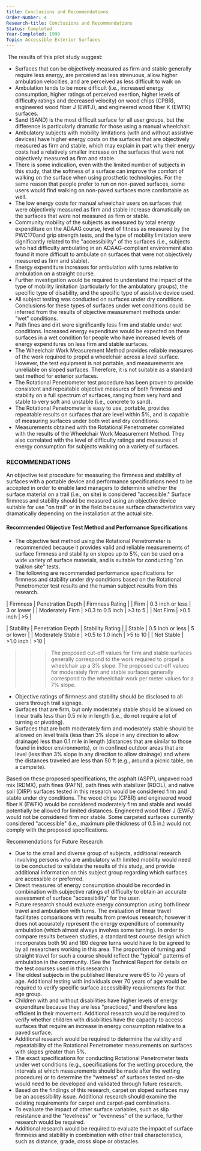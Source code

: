 ```yaml
---
title: Conclusions and Recommendations
Order-Number: 4
Research-title: Conclusions and Recommendations
Status: Completed
Year-Completed: 1999
Topic: Accessible Exterior Surfaces 
---
```


 The results of this pilot study suggest:

-   Surfaces that can be objectively measured as firm and stable generally require less energy, are perceived as less strenuous, allow higher ambulation velocities, and are perceived as less difficult to walk on
-   Ambulation tends to be more difficult (i.e., increased energy consumption, higher ratings of perceived exertion, higher levels of difficulty ratings and decreased velocity) on wood chips (CPBR), engineered wood fiber J (EWFJ), and engineered wood fiber K (EWFK) surfaces.
-   Sand (SAND) is the most difficult surface for all user groups, but the difference is particularly dramatic for those using a manual wheelchair.
-   Ambulatory subjects with mobility limitations (with and without assistive devices) have higher energy costs on the surfaces that are objectively measured as firm and stable, which may explain in part why their energy costs had a relatively smaller increase on the surfaces that were not objectively measured as firm and stable.
-   There is some indication, even with the limited number of subjects in this study, that the softness of a surface can improve the comfort of walking on the surface when using prosthetic technologies. For the same reason that people prefer to run on non-paved surfaces, some users would find walking on non-paved surfaces more comfortable as well.
-   The low energy costs for manual wheelchair users on surfaces that were objectively measured as firm and stable increase dramatically on the surfaces that were not measured as firm or stable.
-   Community mobility of the subjects as measured by total energy expenditure on the ADAAG course, level of fitness as measured by the PWC170and grip strength tests, and the type of mobility limitation were significantly related to the "accessibility" of the surfaces (i.e., subjects who had difficulty ambulating in an ADAAG-compliant environment also found it more difficult to ambulate on surfaces that were not objectively measured as firm and stable).
-   Energy expenditure increases for ambulation with turns relative to ambulation on a straight course.
-   Further investigation would be required to understand the impact of the type of mobility limitation (particularly for the ambulatory groups), the specific type of disability, and the specific type of assistive device used.
-   All subject testing was conducted on surfaces under dry conditions. Conclusions for these types of surfaces under wet conditions could be inferred from the results of objective measurement methods under "wet" conditions.
-   Path fines and dirt were significantly less firm and stable under wet conditions. Increased energy expenditure would be expected on these surfaces in a wet condition for people who have increased levels of energy expenditures on less firm and stable surfaces.
-   The Wheelchair Work Measurement Method provides reliable measures of the work required to propel a wheelchair across a level surface. However, the test equipment is not portable, and measurements are unreliable on sloped surfaces. Therefore, it is not suitable as a standard test method for exterior surfaces.
-   The Rotational Penetrometer test procedure has been proven to provide consistent and repeatable objective measures of both firmness and stability on a full spectrum of surfaces, ranging from very hard and stable to very soft and unstable (i.e., concrete to sand).
-   The Rotational Penetrometer is easy to use, portable, provides repeatable results on surfaces that are level within 5%, and is capable of measuring surfaces under both wet and dry conditions.
-   Measurements obtained with the Rotational Penetrometer correlated with the results of the Wheelchair Work Measurement Method. They also correlated with the level of difficulty ratings and measures of energy consumption for subjects walking on a variety of surfaces.

### RECOMMENDATIONS

An objective test procedure for measuring the firmness and stability of surfaces with a portable device and performance specifications need to be accepted in order to enable land managers to determine whether the surface material on a trail (i.e., on site) is considered "accessible." Surface firmness and stability should be measured using an objective device suitable for use "on trail" or in the field because surface characteristics vary dramatically depending on the installation at the actual site.

#### Recommended Objective Test Method and Performance Specifications

-   The objective test method using the Rotational Penetrometer is recommended because it provides valid and reliable measurements of surface firmness and stability on slopes up to 5%, can be used on a wide variety of surface materials, and is suitable for conducting "on trail/on site" tests.
-   The following are recommended performance specifications for firmness and stability under dry conditions based on the Rotational Penetrometer test results and the human subject results from this research.

| Firmness | Penetration Depth | Firmness Rating |
| Firm | 0.3 inch or less | 3 or lower |
| Moderately Firm | >0.3 to 0.5 inch | >3 to 5 |
| Not Firm | >0.5 inch | >5 |

| Stability | Penetration Depth | Stability Rating |
| Stable | 0.5 inch or less | 5 or lower |
| Moderately Stable | >0.5 to 1.0 inch | >5 to 10 |
| Not Stable | >1.0 inch | >10 |

> > > The proposed cut-off values for firm and stable surfaces generally correspond to the work required to propel a wheelchair up a 3% slope. The proposed cut-off values for moderately firm and stable surfaces generally correspond to the wheelchair work per meter values for a 7% slope.

-   Objective ratings of firmness and stability should be disclosed to all users through trail signage.
-   Surfaces that are firm, but only moderately stable should be allowed on linear trails less than 0.5 mile in length (i.e., do not require a lot of turning or pivoting).
-   Surfaces that are both moderately firm and moderately stable should be allowed on level trails (less than 3% slope in any direction to allow drainage) less than 0.1 mile in length (distances that are similar to those found in indoor environments), or in confined outdoor areas that are level (less than 3% slope in any direction to allow drainage) and where the distances traveled are less than 50 ft (e.g., around a picnic table, on a campsite).

Based on these proposed specifications, the asphalt (ASPP), unpaved road mix (RDMX), path fines (PAFN), path fines with stabilizer (RDOL), and native soil (DIRP) surfaces tested in this research would be considered firm and stable under dry conditions. The wood chips (CPBR) and engineered wood fiber K (EWFK) would be considered moderately firm and stable and would potentially be allowed for limited distances. Engineered wood fiber J (EWFJ) would not be considered firm nor stable. Some carpeted surfaces currently considered "accessible" (i.e., maximum pile thickness of 0.5 in.) would not comply with the proposed specifications.

Recommendations for Future Research

-   Due to the small and diverse group of subjects, additional research involving persons who are ambulatory with limited mobility would need to be conducted to validate the results of this study, and provide additional information on this subject group regarding which surfaces are accessible or preferred.
-   Direct measures of energy consumption should be recorded in combination with subjective ratings of difficulty to obtain an accurate assessment of surface "accessibility" for the user.
-   Future research should evaluate energy consumption using both linear travel and ambulation with turns. The evaluation of linear travel facilitates comparisons with results from previous research; however it does not accurately represent the energy expenditure of community ambulation (which almost always involves some turning). In order to compare results between studies, a standard test course design which incorporates both 90 and 180 degree turns would have to be agreed to by all researchers working in this area. The proportion of turning and straight travel for such a course should reflect the "typical" patterns of ambulation in the community. (See the Technical Report for details on the test courses used in this research.)
-   The oldest subjects in the published literature were 65 to 70 years of age. Additional testing with individuals over 70 years of age would be required to verify specific surface accessibility requirements for that age group.
-   Children with and without disabilities have higher levels of energy expenditure because they are less "practiced," and therefore less efficient in their movement. Additional research would be required to verify whether children with disabilities have the capacity to access surfaces that require an increase in energy consumption relative to a paved surface.
-   Additional research would be required to determine the validity and repeatability of the Rotational Penetrometer measurements on surfaces with slopes greater than 5%.
-   The exact specifications for conducting Rotational Penetrometer tests under wet conditions (e.g., specifications for the wetting procedure, the intervals at which measurements should be made after the wetting procedure) or to determine the "wetness" of surfaces tested on-site would need to be developed and validated through future research.
-   Based on the findings of this research, carpet on sloped surfaces may be an accessibility issue. Additional research should examine the existing requirements for carpet and carpet-pad combinations.
-   To evaluate the impact of other surface variables, such as slip resistance and the "levelness" or "evenness" of the surface, further research would be required.
-   Additional research would be required to evaluate the impact of surface firmness and stability in combination with other trail characteristics, such as distance, grade, cross slope or obstacles.
